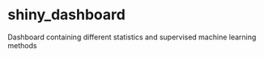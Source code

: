 # shiny_dashboard
Dashboard containing different statistics and supervised machine learning methods

